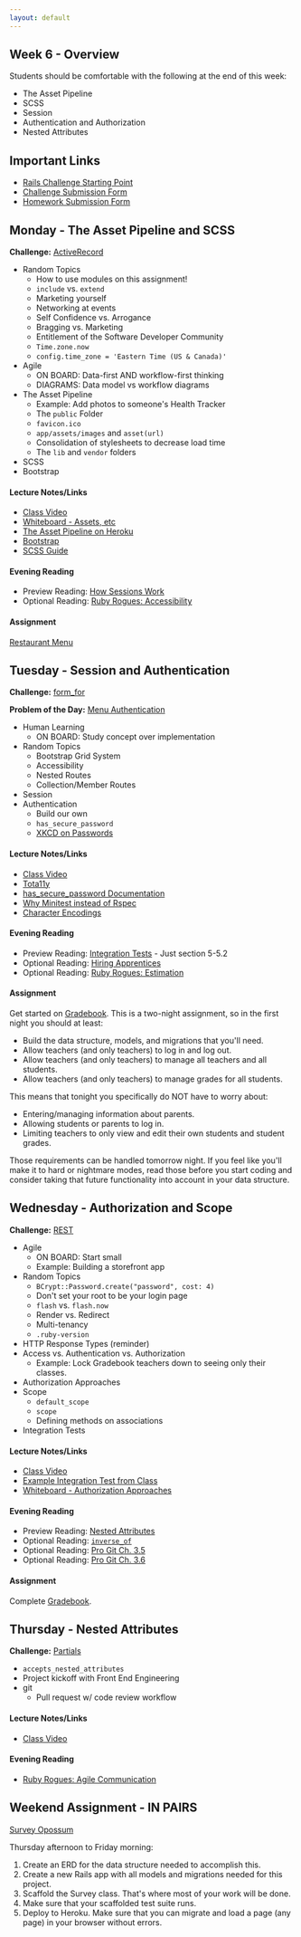 ```yaml
---
layout: default
---
```


## Week 6 - Overview

Students should be comfortable with the following at the end of this week:

* The Asset Pipeline
* SCSS
* Session
* Authentication and Authorization
* Nested Attributes


## Important Links

* [Rails Challenge Starting Point](https://github.com/tiyd-rails-2015-08/tabula_railsa)
* [Challenge Submission Form](http://goo.gl/forms/JhvP6hX7VN)
* [Homework Submission Form](http://goo.gl/forms/2Gki2xhdO6)


## Monday - The Asset Pipeline and SCSS

**Challenge:** [ActiveRecord](https://github.com/masonfmatthews/rails_assignments/blob/master/challenges/rails_active_record.md)

* Random Topics
  * How to use modules on this assignment!
  * `include` vs. `extend`
  * Marketing yourself
  * Networking at events
  * Self Confidence vs. Arrogance
  * Bragging vs. Marketing
  * Entitlement of the Software Developer Community
  * `Time.zone.now`
  * `config.time_zone = 'Eastern Time (US & Canada)'`
* Agile
  * ON BOARD: Data-first AND workflow-first thinking
  * DIAGRAMS: Data model vs workflow diagrams
* The Asset Pipeline
  * Example: Add photos to someone's Health Tracker
  * The `public` Folder
  * `favicon.ico`
  * `app/assets/images` and `asset(url)`
  * Consolidation of stylesheets to decrease load time
  * The `lib` and `vendor` folders
* SCSS
* Bootstrap

#### Lecture Notes/Links

* [Class Video](https://youtu.be/eLjKU24uPeQ)
* [Whiteboard - Assets, etc](http://tiyd-rails.s3.amazonaws.com/pictures/uploaded_files/000/000/043/original/app_lib_vendor.jpg?1444071405)
* [The Asset Pipeline on Heroku](https://devcenter.heroku.com/articles/rails-4-asset-pipeline)
* [Bootstrap](http://getbootstrap.com/)
* [SCSS Guide](http://sass-lang.com/)

#### Evening Reading

* Preview Reading: [How Sessions Work](http://www.justinweiss.com/articles/how-rails-sessions-work/)
* Optional Reading: [Ruby Rogues: Accessibility](https://devchat.tv/ruby-rogues/119-rr-accessibility-with-brian-hogan)

#### Assignment

[Restaurant Menu](https://github.com/tiyd-rails-2015-08/restaurant_menu)


## Tuesday - Session and Authentication

**Challenge:** [form_for](https://github.com/masonfmatthews/rails_assignments/blob/master/challenges/rails_form_for.md)

**Problem of the Day:** [Menu Authentication](https://github.com/masonfmatthews/rails_assignments/blob/master/exercises/menu_authentication)

* Human Learning
  * ON BOARD: Study concept over implementation
* Random Topics
  * Bootstrap Grid System
  * Accessibility
  * Nested Routes
  * Collection/Member Routes
* Session
* Authentication
  * Build our own
  * `has_secure_password`
  * [XKCD on Passwords](https://xkcd.com/936/)

#### Lecture Notes/Links

* [Class Video](https://youtu.be/7Mseg100Hsc)
* [Tota11y](http://khan.github.io/tota11y/)
* [has_secure_password Documentation](http://api.rubyonrails.org/classes/ActiveModel/SecurePassword/ClassMethods.html)
* [Why Minitest instead of Rspec](http://brandonhilkert.com/blog/7-reasons-why-im-sticking-with-minitest-and-fixtures-in-rails/)
* [Character Encodings](http://www.joelonsoftware.com/articles/Unicode.html)

#### Evening Reading

* Preview Reading: [Integration Tests](http://guides.rubyonrails.org/testing.html#integration-testing) - Just section 5-5.2
* Optional Reading: [Hiring Apprentices](https://push.cx/2015/hiring-apprentices)
* Optional Reading: [Ruby Rogues: Estimation](http://devchat.tv/ruby-rogues/035-rr-estimation)

#### Assignment

Get started on [Gradebook](https://github.com/tiyd-rails-2015-08/gradebook).  This is a two-night assignment, so in the first night you should at least:

* Build the data structure, models, and migrations that you'll need.
* Allow teachers (and only teachers) to log in and log out.
* Allow teachers (and only teachers) to manage all teachers and all students.
* Allow teachers (and only teachers) to manage grades for all students.

This means that tonight you specifically do NOT have to worry about:

* Entering/managing information about parents.
* Allowing students or parents to log in.
* Limiting teachers to only view and edit their own students and student grades.

Those requirements can be handled tomorrow night.  If you feel like you'll make it to hard or nightmare modes, read those before you start coding and consider taking that future functionality into account in your data structure.


## Wednesday - Authorization and Scope

**Challenge:** [REST](https://github.com/masonfmatthews/rails_assignments/blob/master/challenges/rails_rest.md)

* Agile
  * ON BOARD: Start small
  * Example: Building a storefront app
* Random Topics
  * `BCrypt::Password.create("password", cost: 4)`
  * Don't set your root to be your login page
  * `flash` vs. `flash.now`
  * Render vs. Redirect
  * Multi-tenancy
  * `.ruby-version`
* HTTP Response Types (reminder)
* Access vs. Authentication vs. Authorization
  * Example: Lock Gradebook teachers down to seeing only their classes.
* Authorization Approaches
* Scope
  * `default_scope`
  * `scope`
  * Defining methods on associations
* Integration Tests

#### Lecture Notes/Links

* [Class Video](https://youtu.be/nTgKPzwamLA)
* [Example Integration Test from Class](w6-3/login_logout_test.rb)
* [Whiteboard - Authorization Approaches](http://tiyd-rails.s3.amazonaws.com/pictures/uploaded_files/000/000/046/original/page_control.jpg?1444247820)

#### Evening Reading

* Preview Reading: [Nested Attributes](http://api.rubyonrails.org/classes/ActiveRecord/NestedAttributes/ClassMethods.html)
* Optional Reading: [`inverse_of`](http://viget.com/extend/exploring-the-inverse-of-option-on-rails-model-associations)
* Optional Reading: [Pro Git Ch. 3.5](http://git-scm.com/book/en/v2/Git-Branching-Remote-Branches)
* Optional Reading: [Pro Git Ch. 3.6](http://git-scm.com/book/en/v2/Git-Branching-Rebasing)

#### Assignment

Complete [Gradebook](https://github.com/tiyd-rails-2015-08/gradebook).


## Thursday - Nested Attributes

**Challenge:** [Partials](https://github.com/masonfmatthews/rails_assignments/blob/master/challenges/rails_partials.md)

<!-- **Problem of the Day:** [Mass Grade Assignment](https://github.com/masonfmatthews/rails_assignments/blob/master/exercises/mass_grade_assignment) -->

* `accepts_nested_attributes`
* Project kickoff with Front End Engineering
* git
  * Pull request w/ code review workflow

#### Lecture Notes/Links

* [Class Video]()

#### Evening Reading

* [Ruby Rogues: Agile Communication](http://devchat.tv/ruby-rogues/049-rr-agile-communication-with-angela-harms)

## Weekend Assignment - IN PAIRS

[Survey Opossum](https://github.com/tiyd-rails-2015-08/survey_opossum)

Thursday afternoon to Friday morning:

  1. Create an ERD for the data structure needed to accomplish this.
  2. Create a new Rails app with all models and migrations needed for this project.
  3. Scaffold the Survey class.  That's where most of your work will be done.
  4. Make sure that your scaffolded test suite runs.
  5. Deploy to Heroku.  Make sure that you can migrate and load a page (any page) in your browser without errors.
